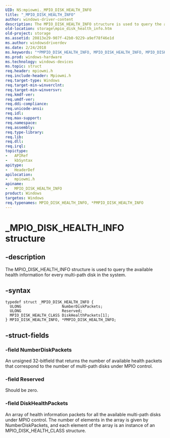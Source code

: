 ```yaml
---
UID: NS:mpiowmi._MPIO_DISK_HEALTH_INFO
title: "_MPIO_DISK_HEALTH_INFO"
author: windows-driver-content
description: The MPIO_DISK_HEALTH_INFO structure is used to query the available health information for every multi-path disk in the system.
old-location: storage\mpio_disk_health_info.htm
old-project: storage
ms.assetid: 20813e29-907f-42b0-9229-a9ef78f46e1d
ms.author: windowsdriverdev
ms.date: 2/24/2018
ms.keywords: "*PMPIO_DISK_HEALTH_INFO, MPIO_DISK_HEALTH_INFO, MPIO_DISK_HEALTH_INFO structure [Storage Devices], PMPIO_DISK_HEALTH_INFO, PMPIO_DISK_HEALTH_INFO structure pointer [Storage Devices], _MPIO_DISK_HEALTH_INFO, mpiowmi/MPIO_DISK_HEALTH_INFO, mpiowmi/PMPIO_DISK_HEALTH_INFO, storage.mpio_disk_health_info, structs-scsibus_d802e57e-d591-4a38-809c-0e8a1ae84eea.xml"
ms.prod: windows-hardware
ms.technology: windows-devices
ms.topic: struct
req.header: mpiowmi.h
req.include-header: Mpiowmi.h
req.target-type: Windows
req.target-min-winverclnt: 
req.target-min-winversvr: 
req.kmdf-ver: 
req.umdf-ver: 
req.ddi-compliance: 
req.unicode-ansi: 
req.idl: 
req.max-support: 
req.namespace: 
req.assembly: 
req.type-library: 
req.lib: 
req.dll: 
req.irql: 
topictype:
-	APIRef
-	kbSyntax
apitype:
-	HeaderDef
apilocation:
-	mpiowmi.h
apiname:
-	MPIO_DISK_HEALTH_INFO
product: Windows
targetos: Windows
req.typenames: MPIO_DISK_HEALTH_INFO, *PMPIO_DISK_HEALTH_INFO
---
```


# _MPIO_DISK_HEALTH_INFO structure


## -description


The MPIO_DISK_HEALTH_INFO structure is used to query the available health information for every multi-path disk in the system.


## -syntax


````
typedef struct _MPIO_DISK_HEALTH_INFO {
  ULONG                  NumberDiskPackets;
  ULONG                  Reserved;
  MPIO_DISK_HEALTH_CLASS DiskHealthPackets[1];
} MPIO_DISK_HEALTH_INFO, *PMPIO_DISK_HEALTH_INFO;
````


## -struct-fields




### -field NumberDiskPackets

An unsigned 32-bitfield that returns the number of available health packets that correspond to the number of multi-path disks under MPIO control.


### -field Reserved

Should be zero.


### -field DiskHealthPackets

An array of health information packets for all the available multi-path disks under MPIO control. The number of elements in the array is given by NumberDiskPackets, and each element of the array is an instance of an MPIO_DISK_HEALTH_CLASS structure.

